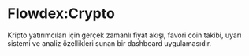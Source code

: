 # Flowdex:Crypto
Kripto yatırımcıları için gerçek zamanlı fiyat akışı, favori coin takibi, uyarı sistemi ve analiz özellikleri sunan bir dashboard uygulamasıdır. 

